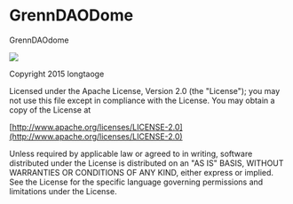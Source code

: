 # GrennDAODome
GrennDAOdome



![](https://github.com/longtaoge/GrennDAODome/blob/master/image/grenndao13.png)









Copyright 2015  longtaoge

Licensed under the Apache License, Version 2.0 (the "License");
you may not use this file except in compliance with the License.
You may obtain a copy of the License at

[http://www.apache.org/licenses/LICENSE-2.0](http://www.apache.org/licenses/LICENSE-2.0)

Unless required by applicable law or agreed to in writing, software
distributed under the License is distributed on an "AS IS" BASIS,
WITHOUT WARRANTIES OR CONDITIONS OF ANY KIND, either express or implied.
See the License for the specific language governing permissions and
limitations under the License.
